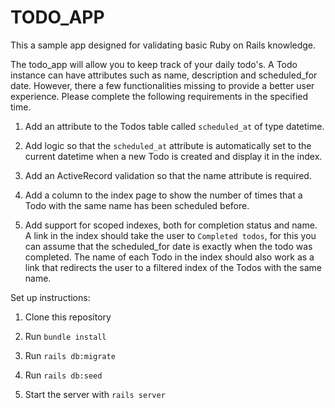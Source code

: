 # TODO_APP

This a sample app designed for validating basic Ruby on Rails knowledge.

The todo_app will allow you to keep track of your daily todo's. A Todo instance can have attributes such as name, description and scheduled_for date. However, there a few functionalities missing to provide a better user experience. Please complete the following requirements in the specified time.

1. Add an attribute to the Todos table called `scheduled_at` of type datetime.

2. Add logic so that the `scheduled_at` attribute is automatically set to the current datetime when a new Todo is created and display it in the index.

3. Add an ActiveRecord validation so that the name attribute is required.

4. Add a column to the index page to show the number of times that a Todo with the same name has been scheduled before.

5. Add support for scoped indexes, both for completion status and name. A link in the index should take the user to `Completed todos`, for this you can assume that the scheduled_for date is exactly when the todo was completed. The name of each Todo in the index should also work as a link that redirects the user to a filtered index of the Todos with the same name.


Set up instructions:

1. Clone this repository

2. Run `bundle install`

3. Run `rails db:migrate`

4. Run `rails db:seed`

4. Start the server with `rails server`
